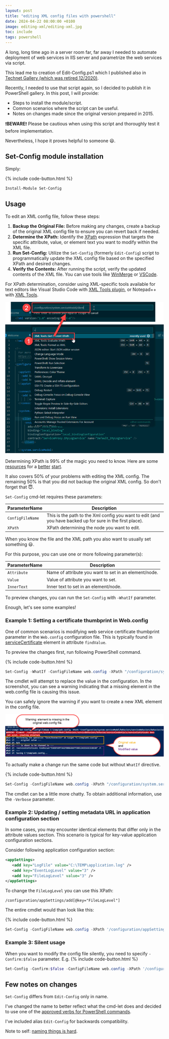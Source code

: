 ```yaml
---
layout: post
title: "editing XML config files with powershell"
date: 2024-04-22 08:00:00 +0100
image: editing-xml/editing-xml.jpg
toc: include
tags: powershell
---
```


A long, long time ago in a server room far, far away I needed to automate
deployment of web services in IIS server and parametrize the web services via
script.

This lead me to creation of Edit-Config.ps1 which I published also in [Technet
Gallery (which was retired
12/2020)](https://learn.microsoft.com/en-us/teamblog/technet-gallery-retirement). 

Recently, I needed to use that script again, so I decided to publish it in
PowerShell gallery. In this post, I will provide:
- Steps to install the module/script.
- Common scenarios where the script can be useful.
- Notes on changes made since the original version prepared in 2015.

:exclamation:**BEWARE**:exclamation: 
Please be cautious when using this script and thoroughly test it before implementation.

Nevertheless, I hope it proves helpful to someone :smiley:.


## Set-Config module installation
Simply:

{% include code-button.html %}
```powershell
Install-Module Set-Config
```



## Usage
To edit an XML config file, follow these steps:
1. **Backup the Original File:** Before making any changes, create a backup of
   the original XML config file to ensure you can revert back if needed.
2. **Determine the XPath:** Identify the
   [XPath](https://en.wikipedia.org/wiki/XPath) expression that targets the
   specific attribute, value, or element text you want to modify within the XML
   file.
3. **Run Set-Config:** Utilize the ```Set-Config``` (formerly ```Edit-Config```)
   script to programmatically update the XML config file based on the specified
   XPath and desired changes.
4. **Verify the Contents:** After running the script, verify the updated
   contents of the XML file. You can use tools like
   [WinMerge](https://winmerge.org/?lang=en) or
   [VSCode](https://code.visualstudio.com/).
   
   

For XPath determination, consider using XML-specific tools available for text
editors like Visual Studio Code with [XML Tools
plugin](https://marketplace.visualstudio.com/items?itemName=DotJoshJohnson.xml), or
Notepad++ with [XML Tools](https://github.com/morbac/xmltools).

![](/assets/pictures/editing-xml/editing-xml_xpath.jpg)

Determining XPath is 99% of the magic you need to know. Here are some
[resources](https://www.w3schools.com/xml/xpath_syntax.asp) for a
[better](https://www.geeksforgeeks.org/introduction-to-xpath/)
[start](https://devhints.io/xpath).

It also covers 50% of your problems with editing the XML config. The remaining
50% is that you did not backup the original XML config. So don't forget that
:innocent:.

```Set-Config``` cmd-let requires these parameters: 

| ParameterName | Description |
| ------------- | ----------- |
|```ConfigFileName```| This is the path to the Xml config you want to edit (and you have backed up for sure in the first place). |
|```XPath```|XPath determining the node you want to edit.|


When you know the file and the XML path you also want to usually set something
:smiley:. 

For this purpose, you can use one or more following parameter(s):

| ParameterName | Description |
| ------------- | ----------- |
|```Attribute```| Name of attribute you want to set in an element/node. |
|```Value```|Value of attribute you want to set.|
|```InnerText```|Inner text to set in an element/node.|

To preview changes, you can run the ```Set-Config``` with ```-WhatIf```
parameter. 

Enough, let's see some examples!

### Example 1: Setting a certificate thumbprint in Web.config
One of common scenarios is modifying web service certificate thumbprint
parameter in the ```Web.config``` configuration file. This is typically found in
[serviceCertificate](https://learn.microsoft.com/en-us/dotnet/framework/configure-apps/file-schema/wcf/servicecertificate-of-servicecredentials)
element in attribute ```findValue```.

To preview the changes first, run following PowerShell command. 

{% include code-button.html %}
```powershell
Set-Config -WhatIf -ConfigFileName web.config -XPath "/configuration/system.serviceModel/behaviors/serviceBehaviors/behavior/serviceCredentials/serviceCertificate" -Attribute "findValue" -Value "E483FA9FFA42F000A366773DD124CE532C31BC68" 
```

The cmdlet will attempt to replace the value in the configuration. In the
screenshot, you can see a warning indicating that a missing element in the
web.config file is causing this issue. 

You can safely ignore the warning if you want to create a new XML element in the
config file.

![](/assets/pictures/editing-xml/editing-xml_whatif-illustration.png)

To actually make a change run the same code but without ```WhatIf``` directive.

{% include code-button.html %}
```powershell
Set-Config -ConfigFileName web.config -XPath "/configuration/system.serviceModel/behaviors/serviceBehaviors/behavior/serviceCredentials/serviceCertificate" -Attribute "findValue" -Value "E483FA9FFA42F000A366773DD124CE532C31BC68"
```

The cmdlet can be a little more chatty. To obtain additional information, use the ```-Verbose``` parameter.

### Example 2: Updating / setting metadata URL in application configuration section
In some cases, you may encounter identical elements that differ only in the
attribute values section. This scenario is typical for key-value application
configuration sections.

Consider following application configuration section:
```xml
<appSettings>
   <add key="LogFile" value="C:\TEMP\application.log" />
   <add key="EventLogLevel" value="3" />
   <add key="FileLogLevel" value="3" />
</appSettings>
```
To change the ```FileLogLevel``` you can use this XPath:
```xpath
/configuration/appSettings/add[@key="FileLogLevel"]
```

The entire cmdlet would than look like this:

{% include code-button.html %}
```powershell
Set-Config -ConfigFileName web.config -XPath '/configuration/appSettings/add[@key="FileLogLevel"]' -Attribute "findValue" -Value "4"
```

### Example 3: Silent usage
When you want to modify the config file silently, you need to specify ```-Confirm:$false``` parameter. E.g.
{% include code-button.html %}
```powershell
Set-Config -Confirm:$false -ConfigFileName web.config -XPath '/configuration/appSettings/add[@key="FileLogLevel"]' -Attribute "findValue" -Value "4"
```


## Few notes on changes
```Set-Config``` differs from ```Edit-Config``` only in name. 

I've changed the name to better reflect what the cmd-let does and decided to use
one of the [approved verbs for PowerShell
commands](https://learn.microsoft.com/en-us/powershell/scripting/developer/cmdlet/approved-verbs-for-windows-powershell-commands?view=powershell-7.4).

I've included alias ```Edit-Config``` for backwards compatibility.

Note to self: [naming things is
hard](https://www.martinfowler.com/bliki/TwoHardThings.html).
